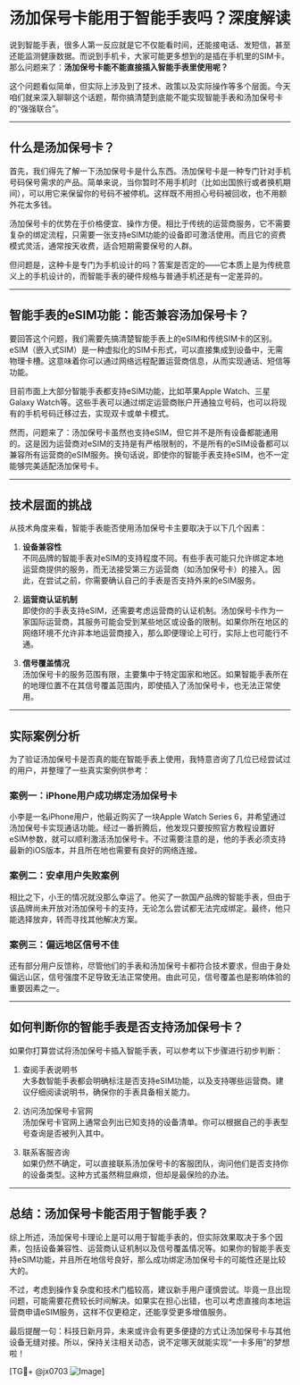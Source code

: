 # 汤加保号卡能用于智能手表吗？深度解读

说到智能手表，很多人第一反应就是它不仅能看时间，还能接电话、发短信，甚至还能监测健康数据。而说到手机卡，大家可能更多想到的是插在手机里的SIM卡。那么问题来了：**汤加保号卡能不能直接插入智能手表里使用呢？**

这个问题看似简单，但实际上涉及到了技术、政策以及实际操作等多个层面。今天咱们就来深入聊聊这个话题，帮你搞清楚到底能不能实现智能手表和汤加保号卡的“强强联合”。

---

## 什么是汤加保号卡？

首先，我们得先了解一下汤加保号卡是什么东西。汤加保号卡是一种专门针对手机号码保号需求的产品。简单来说，当你暂时不用手机时（比如出国旅行或者换机期间），可以用它来保留你的号码不被停机。这样既不用担心号码被回收，也不用额外花太多钱。

汤加保号卡的优势在于价格便宜、操作方便。相比于传统的运营商服务，它不需要复杂的绑定流程，只需要一张支持eSIM功能的设备即可激活使用。而且它的资费模式灵活，通常按天收费，适合短期需要保号的人群。

但问题是，这种卡是专门为手机设计的吗？答案是否定的——它本质上是为传统意义上的手机设计的，而智能手表的硬件规格与普通手机还是有一定差异的。

---

## 智能手表的eSIM功能：能否兼容汤加保号卡？

要回答这个问题，我们需要先搞清楚智能手表上的eSIM和传统SIM卡的区别。eSIM（嵌入式SIM）是一种虚拟化的SIM卡形式，可以直接集成到设备中，无需物理卡槽。这意味着你可以通过网络远程配置运营商信息，从而实现通话、短信等功能。

目前市面上大部分智能手表都支持eSIM功能，比如苹果Apple Watch、三星Galaxy Watch等。这些手表可以通过绑定运营商账户开通独立号码，也可以将现有的手机号码迁移过去，实现双卡或单卡模式。

然而，问题来了：汤加保号卡虽然也支持eSIM，但它并不是所有设备都能通用的。这是因为运营商对eSIM的支持是有严格限制的，不是所有的eSIM设备都可以兼容所有运营商的eSIM服务。换句话说，即使你的智能手表支持eSIM，也不一定能够完美适配汤加保号卡。

---

## 技术层面的挑战

从技术角度来看，智能手表能否使用汤加保号卡主要取决于以下几个因素：

1. **设备兼容性**  
   不同品牌的智能手表对eSIM的支持程度不同。有些手表可能只允许绑定本地运营商提供的服务，而无法接受第三方运营商（如汤加保号卡）的接入。因此，在尝试之前，你需要确认自己的手表是否支持外来的eSIM服务。

2. **运营商认证机制**  
   即使你的手表支持eSIM，还需要考虑运营商的认证机制。汤加保号卡作为一家国际运营商，其服务可能会受到某些地区或设备的限制。如果你所在地区的网络环境不允许非本地运营商接入，那么即便理论上可行，实际上也可能行不通。

3. **信号覆盖情况**  
   汤加保号卡的服务范围有限，主要集中于特定国家和地区。如果智能手表所在的地理位置不在其信号覆盖范围内，即使插入了汤加保号卡，也无法正常使用。

---

## 实际案例分析

为了验证汤加保号卡是否真的能在智能手表上使用，我特意咨询了几位已经尝试过的用户，并整理了一些真实案例供参考：

### 案例一：iPhone用户成功绑定汤加保号卡
小李是一名iPhone用户，他最近购买了一块Apple Watch Series 6，并希望通过汤加保号卡实现通话功能。经过一番折腾后，他发现只要按照官方教程设置好eSIM参数，就可以顺利激活汤加保号卡。不过需要注意的是，他的手表必须支持最新的iOS版本，并且所在地也需要有良好的网络连接。

### 案例二：安卓用户失败案例
相比之下，小王的情况就没那么幸运了。他买了一款国产品牌的智能手表，但由于该品牌尚未开放对汤加保号卡的支持，无论怎么尝试都无法完成绑定。最终，他只能选择放弃，转而寻找其他解决方案。

### 案例三：偏远地区信号不佳
还有部分用户反馈称，尽管他们的手表和汤加保号卡都符合技术要求，但由于身处偏远山区，信号强度不足导致无法正常使用。由此可见，信号覆盖也是影响体验的重要因素之一。

---

## 如何判断你的智能手表是否支持汤加保号卡？

如果你打算尝试将汤加保号卡插入智能手表，可以参考以下步骤进行初步判断：

1. 查阅手表说明书  
   大多数智能手表都会明确标注是否支持eSIM功能，以及支持哪些运营商。建议仔细阅读说明书，确保你的手表具备相关能力。

2. 访问汤加保号卡官网  
   汤加保号卡官网上通常会列出已知支持的设备清单。你可以根据自己的手表型号查询是否被列入其中。

3. 联系客服咨询  
   如果仍然不确定，可以直接联系汤加保号卡的客服团队，询问他们是否支持你的设备类型。这种方式虽然稍显麻烦，但却是最保险的办法。

---

## 总结：汤加保号卡能否用于智能手表？

综上所述，汤加保号卡理论上是可以用于智能手表的，但实际效果取决于多个因素，包括设备兼容性、运营商认证机制以及信号覆盖情况等。如果你的智能手表支持eSIM功能，并且所在地信号良好，那么成功绑定汤加保号卡的可能性还是比较大的。

不过，考虑到操作复杂度和技术门槛较高，建议新手用户谨慎尝试。毕竟一旦出现问题，可能需要花费较长时间解决。如果实在担心出错，也可以考虑直接向本地运营商申请eSIM服务，这样不仅更稳定，还能享受更多增值服务。

最后提醒一句：科技日新月异，未来或许会有更多便捷的方式让汤加保号卡与其他设备无缝对接。所以，保持关注相关动态，说不定哪天就能实现“一卡多用”的梦想啦！

[TG💪+ @jx0703 ![Image](https://github.com/user-attachments/assets/dbca1d08-cadb-493c-b0ec-ad6f7a83f270)]